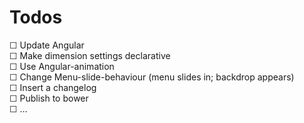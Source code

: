 Todos
======

☐ Update Angular  
☐ Make dimension settings declarative  
☐ Use Angular-animation  
☐ Change Menu-slide-behaviour (menu slides in; backdrop appears)  
☐ Insert a changelog  
☐ Publish to bower  
☐ …  